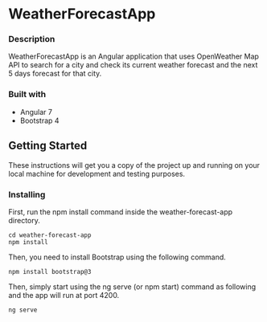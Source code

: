 # WeatherForecastApp

### Description 
WeatherForecastApp is an Angular application that uses OpenWeather Map API to search for a city and check its current weather forecast and the next 5 days forecast for that city. 

### Built with
- Angular 7 
- Bootstrap 4

## Getting Started

These instructions will get you a copy of the project up and running on your local machine for development and testing purposes.

### Installing

First, run the npm install command inside the weather-forecast-app directory.  

```
cd weather-forecast-app
npm install
```
Then, you need to install Bootstrap using the following command.

```
npm install bootstrap@3

```
Then, simply start using the ng serve (or npm start) command as following and the app will run at port 4200.
```
ng serve
```
